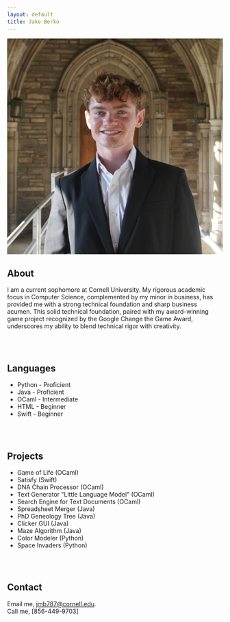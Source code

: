 ```yaml
---
layout: default
title: Jake Berko
---
```

<div class="about-section">
  <img src="assets/images/fav2.jpg" alt="Jake Berko" class="headshot">
  <div>
    <h2>About</h2>
    <p>I am a current sophomore at Cornell University. My rigorous academic focus in Computer Science, complemented by my minor in business, has provided me with a strong technical foundation and sharp business acumen. This solid technical foundation, paired with my award-winning game project recognized by the Google Change the Game Award, underscores my ability to blend technical rigor with creativity.</p>
  </div>
</div>
<br>
<br>

## Languages
- Python - Proficient
- Java - Proficient
- OCaml - Intermediate
- HTML - Beginner
- Swift - Beginner
<br>
<br>

## Projects
- Game of Life (OCaml)
- Satisfy (Swift)
- DNA Chain Processor (OCaml)
- Text Generator "Little Language Model" (OCaml)
- Search Engine for Text Documents (OCaml)
- Spreadsheet Merger (Java)
- PhD Geneology Tree (Java)
- Clicker GUI (Java)
- Maze Algorithm (Java)
- Color Modeler (Python)
- Space Invaders (Python)
<br>
<br>

## Contact
Email me, [jmb787@cornell.edu](mailto:jmb787@cornell.edu).
<br>
Call me, [856-449-9703]
